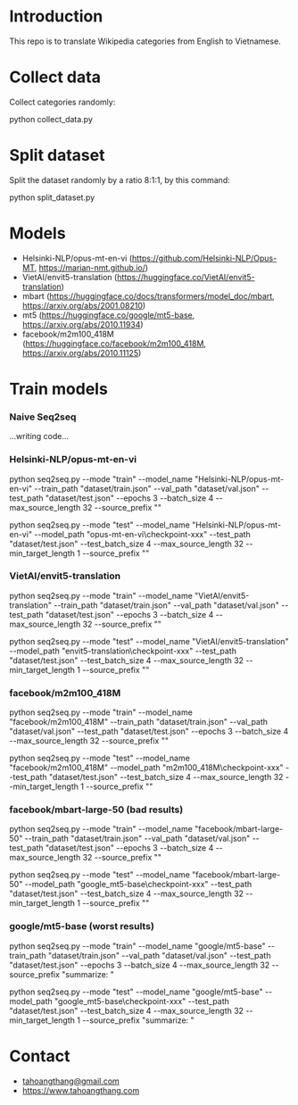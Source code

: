 # Introduction
This repo is to translate Wikipedia categories from English to Vietnamese.

# Collect data

Collect categories randomly:

python collect_data.py

# Split dataset
Split the dataset randomly by a ratio 8:1:1, by this command:

python split_dataset.py

# Models
* Helsinki-NLP/opus-mt-en-vi (https://github.com/Helsinki-NLP/Opus-MT, https://marian-nmt.github.io/)
* VietAI/envit5-translation (https://huggingface.co/VietAI/envit5-translation)
* mbart (https://huggingface.co/docs/transformers/model_doc/mbart, https://arxiv.org/abs/2001.08210)
* mt5 (https://huggingface.co/google/mt5-base, https://arxiv.org/abs/2010.11934)
* facebook/m2m100_418M (https://huggingface.co/facebook/m2m100_418M, https://arxiv.org/abs/2010.11125)

# Train models

### Naive Seq2seq

...writing code...

### Helsinki-NLP/opus-mt-en-vi

python seq2seq.py --mode "train" --model_name "Helsinki-NLP/opus-mt-en-vi" --train_path "dataset/train.json" --val_path "dataset/val.json" --test_path "dataset/test.json" --epochs 3 --batch_size 4 --max_source_length 32 --source_prefix ""

python seq2seq.py --mode "test" --model_name "Helsinki-NLP/opus-mt-en-vi" --model_path "opus-mt-en-vi\checkpoint-xxx" --test_path "dataset/test.json" --test_batch_size 4 --max_source_length 32 --min_target_length 1 --source_prefix ""

### VietAI/envit5-translation

python seq2seq.py --mode "train" --model_name "VietAI/envit5-translation" --train_path "dataset/train.json" --val_path "dataset/val.json" --test_path "dataset/test.json" --epochs 3 --batch_size 4 --max_source_length 32 --source_prefix ""

python seq2seq.py --mode "test" --model_name "VietAI/envit5-translation" --model_path "envit5-translation\checkpoint-xxx" --test_path "dataset/test.json" --test_batch_size 4 --max_source_length 32 --min_target_length 1 --source_prefix ""

### facebook/m2m100_418M
python seq2seq.py --mode "train" --model_name "facebook/m2m100_418M" --train_path "dataset/train.json" --val_path "dataset/val.json" --test_path "dataset/test.json" --epochs 3 --batch_size 4 --max_source_length 32 --source_prefix ""

python seq2seq.py --mode "test" --model_name "facebook/m2m100_418M" --model_path "m2m100_418M\checkpoint-xxx" --test_path "dataset/test.json" --test_batch_size 4 --max_source_length 32 --min_target_length 1 --source_prefix ""

### facebook/mbart-large-50 (bad results)

python seq2seq.py --mode "train" --model_name "facebook/mbart-large-50" --train_path "dataset/train.json" --val_path "dataset/val.json" --test_path "dataset/test.json" --epochs 3 --batch_size 4 --max_source_length 32 --source_prefix ""

python seq2seq.py --mode "test" --model_name "facebook/mbart-large-50" --model_path "google_mt5-base\checkpoint-xxx" --test_path "dataset/test.json" --test_batch_size 4 --max_source_length 32 --min_target_length 1 --source_prefix ""

### google/mt5-base (worst results)

python seq2seq.py --mode "train" --model_name "google/mt5-base" --train_path "dataset/train.json" --val_path "dataset/val.json" --test_path "dataset/test.json" --epochs 3 --batch_size 4 --max_source_length 32 --source_prefix "summarize: "

python seq2seq.py --mode "test" --model_name "google/mt5-base" --model_path "google_mt5-base\checkpoint-xxx" --test_path "dataset/test.json" --test_batch_size 4 --max_source_length 32 --min_target_length 1 --source_prefix "summarize: "

# Contact
* tahoangthang@gmail.com
* https://www.tahoangthang.com
